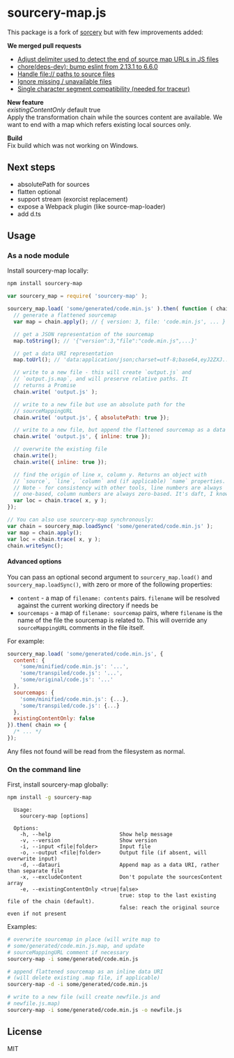 # sourcery-map.js

This package is a fork of [sorcery](https://github.com/Rich-Harris/sorcery) but with few improvements added:

**We merged pull requests**  
* [Adjust delimiter used to detect the end of source map URLs in JS files](https://github.com/Rich-Harris/sorcery/pull/176)
* [chore(deps-dev): bump eslint from 2.13.1 to 6.6.0](https://github.com/Rich-Harris/sorcery/pull/175)
* [Handle file:// paths to source files](https://github.com/Rich-Harris/sorcery/pull/173)
* [Ignore missing / unavailable files](https://github.com/Rich-Harris/sorcery/pull/165)
* [Single character segment compatibility (needed for traceur)](https://github.com/Rich-Harris/sorcery/pull/14)

**New feature**  
*existingContentOnly* default true  
Apply the transformation chain while the sources content are available. We want to end with a map which refers existing local sources only.

**Build**  
Fix build which was not working on Windows.  

## Next steps
* absolutePath for sources
* flatten optional
* support stream (exorcist replacement)
* expose a Webpack plugin (like source-map-loader)  
* add d.ts

## Usage

### As a node module

Install sourcery-map locally:

```bash
npm install sourcery-map
```

```js
var sourcery_map = require( 'sourcery-map' );

sourcery_map.load( 'some/generated/code.min.js' ).then( function ( chain ) {
  // generate a flattened sourcemap
  var map = chain.apply(); // { version: 3, file: 'code.min.js', ... }

  // get a JSON representation of the sourcemap
  map.toString(); // '{"version":3,"file":"code.min.js",...}'

  // get a data URI representation
  map.toUrl(); // 'data:application/json;charset=utf-8;base64,eyJ2ZXJ...'

  // write to a new file - this will create `output.js` and
  // `output.js.map`, and will preserve relative paths. It
  // returns a Promise
  chain.write( 'output.js' );

  // write to a new file but use an absolute path for the
  // sourceMappingURL
  chain.write( 'output.js', { absolutePath: true });

  // write to a new file, but append the flattened sourcemap as a data URI
  chain.write( 'output.js', { inline: true });

  // overwrite the existing file
  chain.write();
  chain.write({ inline: true });

  // find the origin of line x, column y. Returns an object with
  // `source`, `line`, `column` and (if applicable) `name` properties.
  // Note - for consistency with other tools, line numbers are always
  // one-based, column numbers are always zero-based. It's daft, I know.
  var loc = chain.trace( x, y );
});

// You can also use sourcery-map synchronously:
var chain = sourcery_map.loadSync( 'some/generated/code.min.js' );
var map = chain.apply();
var loc = chain.trace( x, y );
chain.writeSync();
```

#### Advanced options

You can pass an optional second argument to `sourcery_map.load()` and `sourcery_map.loadSync()`, with zero or more of the following properties:

* `content` - a map of `filename: contents` pairs. `filename` will be resolved against the current working directory if needs be
* `sourcemaps` - a map of `filename: sourcemap` pairs, where `filename` is the name of the file the sourcemap is related to. This will override any `sourceMappingURL` comments in the file itself.

For example:

```js
sourcery_map.load( 'some/generated/code.min.js', {
  content: {
    'some/minified/code.min.js': '...',
    'some/transpiled/code.js': '...',
    'some/original/code.js': '...'
  },
  sourcemaps: {
    'some/minified/code.min.js': {...},
    'some/transpiled/code.js': {...}
  },
  existingContentOnly: false
}).then( chain => {
  /* ... */
});
```

Any files not found will be read from the filesystem as normal.

### On the command line

First, install sourcery-map globally:

```bash
npm install -g sourcery-map
```

```
  Usage:
    sourcery-map [options]

  Options:
    -h, --help                      Show help message
    -v, --version                   Show version
    -i, --input <file|folder>       Input file
    -o, --output <file|folder>      Output file (if absent, will overwrite input)
    -d, --datauri                   Append map as a data URI, rather than separate file
    -x, --excludeContent            Don't populate the sourcesContent array
    -e, --existingContentOnly <true|false>
                                    true: stop to the last existing file of the chain (default).
                                    false: reach the original source even if not present
```

Examples:

```bash
# overwrite sourcemap in place (will write map to
# some/generated/code.min.js.map, and update
# sourceMappingURL comment if necessary
sourcery-map -i some/generated/code.min.js

# append flattened sourcemap as an inline data URI
# (will delete existing .map file, if applicable)
sourcery-map -d -i some/generated/code.min.js

# write to a new file (will create newfile.js and
# newfile.js.map)
sourcery-map -i some/generated/code.min.js -o newfile.js
```


## License

MIT
